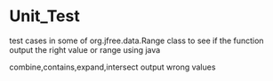 # Unit_Test

test cases in some of org.jfree.data.Range class to see if the function output the right value or range using java

combine,contains,expand,intersect output wrong values
